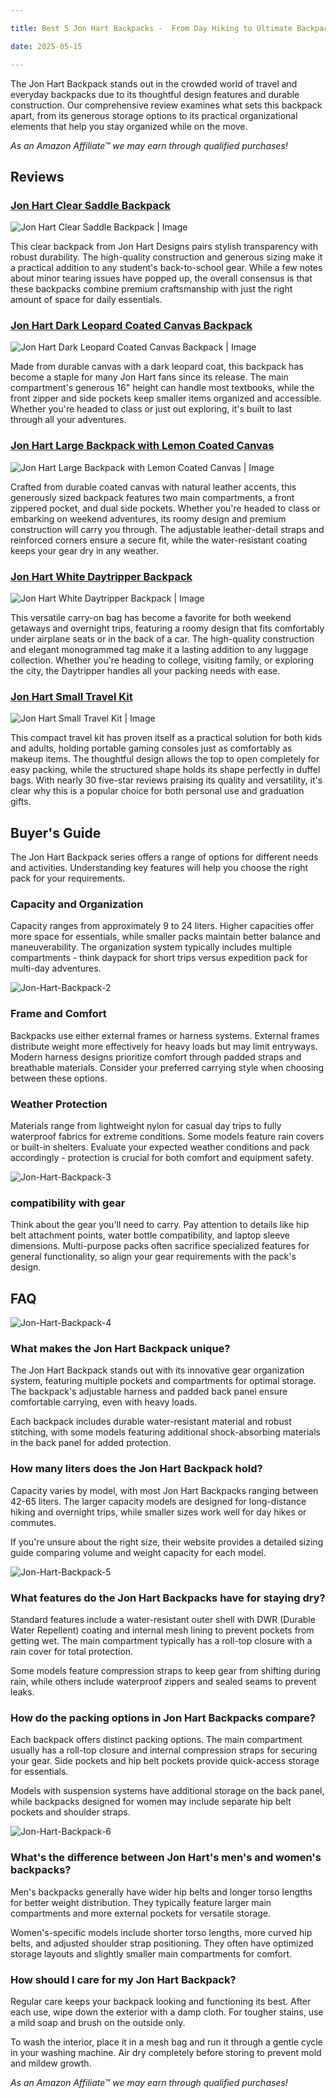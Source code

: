 ```yaml
---

title: Best 5 Jon Hart Backpacks -  From Day Hiking to Ultimate Backpacking

date: 2025-05-15

---
```


The Jon Hart Backpack stands out in the crowded world of travel and everyday backpacks due to its thoughtful design features and durable construction. Our comprehensive review examines what sets this backpack apart, from its generous storage options to its practical organizational elements that help you stay organized while on the move. 

*As an Amazon Affiliate™ we may earn through qualified purchases!*


## Reviews


### [Jon Hart Clear Saddle Backpack](https://serp.ly/@bar/amazon/Jon+Hart+Backpack?utm\_term=jon-hart-clear-saddle-backpack)

![Jon Hart Clear Saddle Backpack | Image](https://encrypted-tbn3.gstatic.com/shopping?q=tbn:ANd9GcT2Nnf2W58Yr80fpjWy5HTGI2mv8Uowm8pXXICLIDOXGN18KGfA4T-yKRhVPtn0qhJnwRkrCL9k\_O\_ob-g7\_QDBqXsSJdNZfw&usqp=CAY)

This clear backpack from Jon Hart Designs pairs stylish transparency with robust durability. The high-quality construction and generous sizing make it a practical addition to any student's back-to-school gear. While a few notes about minor tearing issues have popped up, the overall consensus is that these backpacks combine premium craftsmanship with just the right amount of space for daily essentials. 


### [Jon Hart Dark Leopard Coated Canvas Backpack](https://serp.ly/@bar/amazon/Jon+Hart+Backpack?utm\_term=jon-hart-dark-leopard-coated-canvas-backpack)

![Jon Hart Dark Leopard Coated Canvas Backpack | Image](https://encrypted-tbn3.gstatic.com/shopping?q=tbn:ANd9GcSgl5JOkxtqFkjQHkFYoUY3lfKwlIJIKL2YFaqpezoC947jebQOoITgBcpz33wxNTUVb-uSapIoY\_u4FdGoZ1gh-i22aTOW&usqp=CAY)

Made from durable canvas with a dark leopard coat, this backpack has become a staple for many Jon Hart fans since its release. The main compartment's generous 16" height can handle most textbooks, while the front zipper and side pockets keep smaller items organized and accessible. Whether you're headed to class or just out exploring, it's built to last through all your adventures. 


### [Jon Hart Large Backpack with Lemon Coated Canvas](https://serp.ly/@bar/amazon/Jon+Hart+Backpack?utm\_term=jon-hart-large-backpack-with-lemon-coated-canvas)

![Jon Hart Large Backpack with Lemon Coated Canvas | Image](https://encrypted-tbn2.gstatic.com/shopping?q=tbn:ANd9GcQ8Lz1tGMAqiLz8dH\_cJVR1bVUAXljvGfU2Mz0\_zA1ZinSZ0wMG&usqp=CAY)

Crafted from durable coated canvas with natural leather accents, this generously sized backpack features two main compartments, a front zippered pocket, and dual side pockets. Whether you're headed to class or embarking on weekend adventures, its roomy design and premium construction will carry you through. The adjustable leather-detail straps and reinforced corners ensure a secure fit, while the water-resistant coating keeps your gear dry in any weather. 


### [Jon Hart White Daytripper Backpack](https://serp.ly/@bar/amazon/Jon+Hart+Backpack?utm\_term=jon-hart-white-daytripper-backpack)

![Jon Hart White Daytripper Backpack | Image](https://encrypted-tbn1.gstatic.com/shopping?q=tbn:ANd9GcRJpdgLMvd25xMIFF7AKVSDuE3LZ05dWnYXm9ppLtQRg\_TnJ\_KKUszrtaEg9g-E6UHZwOxfPTQSI1gWARCGX5NoLM0zDfoH&usqp=CAY)

This versatile carry-on bag has become a favorite for both weekend getaways and overnight trips, featuring a roomy design that fits comfortably under airplane seats or in the back of a car. The high-quality construction and elegant monogrammed tag make it a lasting addition to any luggage collection. Whether you're heading to college, visiting family, or exploring the city, the Daytripper handles all your packing needs with ease. 


### [Jon Hart Small Travel Kit](https://serp.ly/@bar/amazon/Jon+Hart+Backpack?utm\_term=jon-hart-small-travel-kit)

![Jon Hart Small Travel Kit | Image](https://encrypted-tbn2.gstatic.com/shopping?q=tbn:ANd9GcSUSsUx2gtAh96diz86CfYBvOTKvWIYHVEmXMOVt4rmUfnY7tHPSbpwdMEsHeytIxl1E-JVeVJh4z91xZOBYPc4Yrlu2dSn&usqp=CAY)

This compact travel kit has proven itself as a practical solution for both kids and adults, holding portable gaming consoles just as comfortably as makeup items. The thoughtful design allows the top to open completely for easy packing, while the structured shape holds its shape perfectly in duffel bags. With nearly 30 five-star reviews praising its quality and versatility, it's clear why this is a popular choice for both personal use and graduation gifts. 


## Buyer's Guide

The Jon Hart Backpack series offers a range of options for different needs and activities. Understanding key features will help you choose the right pack for your requirements. 


### Capacity and Organization

Capacity ranges from approximately 9 to 24 liters. Higher capacities offer more space for essentials, while smaller packs maintain better balance and maneuverability. The organization system typically includes multiple compartments - think daypack for short trips versus expedition pack for multi-day adventures. 

![Jon-Hart-Backpack-2](https://imagedelivery.net/vy2bglCGN6hEeWOnSe2c7A/Jon-Hart-Backpack-2/h=540,fit=pad,background=black)


### Frame and Comfort

Backpacks use either external frames or harness systems. External frames distribute weight more effectively for heavy loads but may limit entryways. Modern harness designs prioritize comfort through padded straps and breathable materials. Consider your preferred carrying style when choosing between these options. 


### Weather Protection

Materials range from lightweight nylon for casual day trips to fully waterproof fabrics for extreme conditions. Some models feature rain covers or built-in shelters. Evaluate your expected weather conditions and pack accordingly - protection is crucial for both comfort and equipment safety. 

![Jon-Hart-Backpack-3](https://imagedelivery.net/vy2bglCGN6hEeWOnSe2c7A/Jon-Hart-Backpack-3/h=540,fit=pad,background=black)


###  compatibility with gear

Think about the gear you'll need to carry. Pay attention to details like hip belt attachment points, water bottle compatibility, and laptop sleeve dimensions. Multi-purpose packs often sacrifice specialized features for general functionality, so align your gear requirements with the pack's design. 


## FAQ

![Jon-Hart-Backpack-4](https://imagedelivery.net/vy2bglCGN6hEeWOnSe2c7A/Jon-Hart-Backpack-4/h=540,fit=pad,background=black)


### What makes the Jon Hart Backpack unique?

The Jon Hart Backpack stands out with its innovative gear organization system, featuring multiple pockets and compartments for optimal storage. The backpack's adjustable harness and padded back panel ensure comfortable carrying, even with heavy loads. 

Each backpack includes durable water-resistant material and robust stitching, with some models featuring additional shock-absorbing materials in the back panel for added protection. 


### How many liters does the Jon Hart Backpack hold?

Capacity varies by model, with most Jon Hart Backpacks ranging between 42-65 liters. The larger capacity models are designed for long-distance hiking and overnight trips, while smaller sizes work well for day hikes or commutes. 

If you're unsure about the right size, their website provides a detailed sizing guide comparing volume and weight capacity for each model. 

![Jon-Hart-Backpack-5](https://imagedelivery.net/vy2bglCGN6hEeWOnSe2c7A/Jon-Hart-Backpack-5/h=540,fit=pad,background=black)


### What features do the Jon Hart Backpacks have for staying dry?

Standard features include a water-resistant outer shell with DWR (Durable Water Repellent) coating and internal mesh lining to prevent pockets from getting wet. The main compartment typically has a roll-top closure with a rain cover for total protection. 

Some models feature compression straps to keep gear from shifting during rain, while others include waterproof zippers and sealed seams to prevent leaks. 


### How do the packing options in Jon Hart Backpacks compare?

Each backpack offers distinct packing options. The main compartment usually has a roll-top closure and internal compression straps for securing your gear. Side pockets and hip belt pockets provide quick-access storage for essentials. 

Models with suspension systems have additional storage on the back panel, while backpacks designed for women may include separate hip belt pockets and shoulder straps. 

![Jon-Hart-Backpack-6](https://imagedelivery.net/vy2bglCGN6hEeWOnSe2c7A/Jon-Hart-Backpack-6/h=540,fit=pad,background=black)


### What's the difference between Jon Hart's men's and women's backpacks?

Men's backpacks generally have wider hip belts and longer torso lengths for better weight distribution. They typically feature larger main compartments and more external pockets for versatile storage. 

Women's-specific models include shorter torso lengths, more curved hip belts, and adjusted shoulder strap positioning. They often have optimized storage layouts and slightly smaller main compartments for comfort. 


### How should I care for my Jon Hart Backpack?

Regular care keeps your backpack looking and functioning its best. After each use, wipe down the exterior with a damp cloth. For tougher stains, use a mild soap and brush on the outside only. 

To wash the interior, place it in a mesh bag and run it through a gentle cycle in your washing machine. Air dry completely before storing to prevent mold and mildew growth. 

*As an Amazon Affiliate™ we may earn through qualified purchases!*